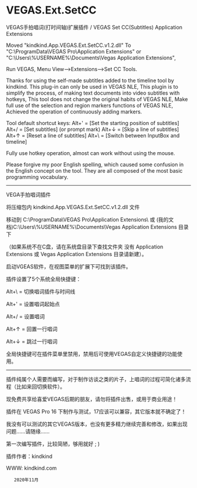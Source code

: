 # VEGAS.Ext.SetCC
VEGAS手拍唱词(打时间轴)扩展插件 / VEGAS Set CC(Subtitles) Application Extensions


Moved "kindkind.App.VEGAS.Ext.SetCC.v1.2.dll" To "C:\ProgramData\VEGAS Pro\Application Extensions\" or "C:\Users\\%USERNAME%\Documents\Vegas Application Extensions", 

Run VEGAS, Menu View-->Extensions-->Set CC Tools.

Thanks for using the self-made subtitles added to the timeline tool by kindkind.
This plug-in can only be used in VEGAS NLE, This plugin is to simplify the process, 
of making text documents into video subtitles with hotkeys, 
This tool does not change the original habits of VEGAS NLE, 
Make full use of the selection and region markers functions of VEGAS NLE, Achieved the operation of continuously adding markers.

Tool default shortcut keys:
Alt+'  = [Set the starting position of subtitles]
Alt+/  = [Set subtitles] (or prompt mark)
Alt+↓  = [Skip a line of subtitles]
Alt+↑  = [Reset a line of subtitles]
Alt+\  = [Switch between InputBox and timeline]

Fully use hotkey operation, almost can work without using the mouse.

Please forgive my poor English spelling, which caused some confusion in the English concept on the tool. They are all composed of the most basic programming vocabulary.

************************************************************************
VEGA手拍唱词插件


将压缩包内 kindkind.App.VEGAS.Ext.SetCC.v1.2.dll 文件

移动到 C:\ProgramData\VEGAS Pro\Application Extensions\ 
或 (我的文档)C:\Users\\%USERNAME%\Documents\Vegas Application Extensions 目录下

（如果系统不在C盘，请在系统盘目录下查找文件夹
没有 Application Extensions 或 Vegas Application Extensions 目录请新建）。


启动VGEAS软件，在视图菜单的扩展下可找到该插件。


插件设置了5个系统全局快捷键：

Alt+\ = 切换唱词插件与时间线    

Alt+' = 设置唱词起始点    

Alt+/ = 设置唱词    

Alt+↑ = 回置一行唱词    

Alt+↓ = 跳过一行唱词



全局快捷键可在插件菜单里禁用，禁用后可使用VEGAS自定义快捷键的功能使用。

*********************************************


插件纯属个人需要而编写，对于制作访谈之类的片子，上唱词的过程可简化诸多流程（比如来回切换软件）。

现免费共享给喜爱VEGAS后期的朋友，请勿将插件出售，或用于商业用途！



插件在 VEGAS Pro 16 下制作与测试，17应该可以兼容，其它版本就不确定了！

我没有可以测试的其它VEGAS版本，也没有更多精力继续完善和修改，如果出现问题……请随缘……


第一次编写插件，比较简陋，够用就好  ; )



插件作者：kindkind

WWW: kindkind.com

              
       2020年11月
